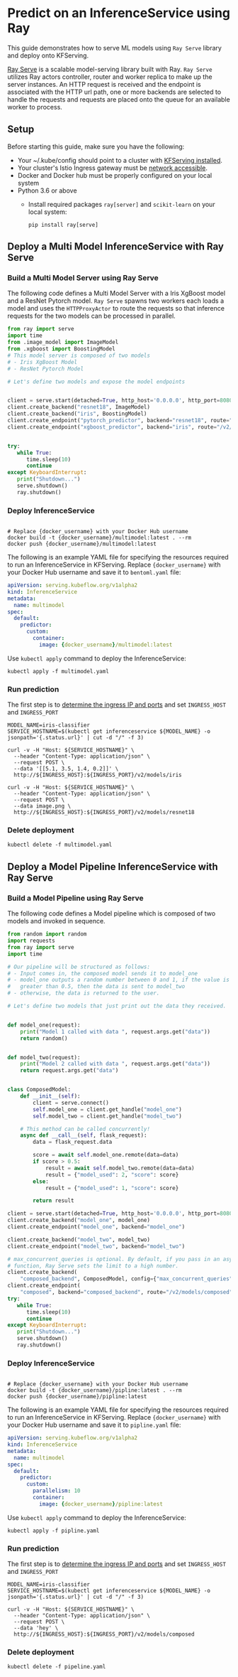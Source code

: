 # Predict on an InferenceService using Ray 

This guide demonstrates how to serve ML models using `Ray Serve` library and deploy onto KFServing. 

[Ray Serve](https://docs.ray.io/en/master/serve) is a scalable model-serving library built with Ray.
`Ray Serve` utilizes Ray actors controller, router and worker replica to make up the server instances.
An HTTP request is received and the endpoint is associated with the HTTP url path, one or more backends 
are selected to handle the requests and requests are placed onto the queue for an available worker to process.

## Setup

Before starting this guide, make sure you have the following:

* Your ~/.kube/config should point to a cluster with [KFServing installed](https://github.com/kubeflow/kfserving/#install-kfserving).
* Your cluster's Istio Ingress gateway must be [network accessible](https://istio.io/latest/docs/tasks/traffic-management/ingress/ingress-control/).
* Docker and Docker hub must be properly configured on your local system
* Python 3.6 or above
  * Install required packages `ray[server]` and `scikit-learn` on your local system:

    ```shell
    pip install ray[serve]
    ```

## Deploy a Multi Model InferenceService with Ray Serve

### Build a Multi Model Server using Ray Serve

The following code defines a Multi Model Server with a Iris XgBoost model and a ResNet Pytorch model.
`Ray Serve` spawns two workers each loads a model and uses the `HTTPProxyActor` to route the requests so that
inference requests for the two models can be processed in parallel.

```python
from ray import serve
import time
from .image_model import ImageModel
from .xgboost import BoostingModel
# This model server is composed of two models
# - Iris XgBoost Model
# - ResNet Pytorch Model

# Let's define two models and expose the model endpoints


client = serve.start(detached=True, http_host='0.0.0.0', http_port=8080)
client.create_backend("resnet18", ImageModel)
client.create_backend("iris", BoostingModel)
client.create_endpoint("pytorch_predictor", backend="resnet18", route="/v2/models/resnet18", methods=["POST"])
client.create_endpoint("xgboost_predictor", backend="iris", route="/v2/models/iris", methods=["POST"])


try:
   while True:
      time.sleep(10)
      continue
except KeyboardInterrupt:
   print("Shutdown...")
   serve.shutdown()
   ray.shutdown()
```

### Deploy InferenceService

```shell

# Replace {docker_username} with your Docker Hub username
docker build -t {docker_username}/multimodel:latest . --rm
docker push {docker_username}/multimodel:latest
```

The following is an example YAML file for specifying the resources required to run an
InferenceService in KFServing. Replace `{docker_username}` with your Docker Hub username
and save it to `bentoml.yaml` file:

```yaml
apiVersion: serving.kubeflow.org/v1alpha2
kind: InferenceService
metadata:
  name: multimodel
spec:
  default:
    predictor:
      custom:
        container:
          image: {docker_username}/multimodel:latest
```

Use `kubectl apply` command to deploy the InferenceService:

```shell
kubectl apply -f multimodel.yaml
```

### Run prediction
The first step is to [determine the ingress IP and ports](../../../README.md#determine-the-ingress-ip-and-ports) and set `INGRESS_HOST` and `INGRESS_PORT`

```shell
MODEL_NAME=iris-classifier
SERVICE_HOSTNAME=$(kubectl get inferenceservice ${MODEL_NAME} -o jsonpath='{.status.url}' | cut -d "/" -f 3)

curl -v -H "Host: ${SERVICE_HOSTNAME}" \
  --header "Content-Type: application/json" \
  --request POST \
  --data '[[5.1, 3.5, 1.4, 0.2]]' \
  http://${INGRESS_HOST}:${INGRESS_PORT}/v2/models/iris

curl -v -H "Host: ${SERVICE_HOSTNAME}" \
  --header "Content-Type: application/json" \
  --request POST \
  --data image.png \
  http://${INGRESS_HOST}:${INGRESS_PORT}/v2/models/resnet18
```

### Delete deployment

```shell
kubectl delete -f multimodel.yaml
```


## Deploy a Model Pipeline InferenceService with Ray Serve

### Build a Model Pipeline using Ray Serve

The following code defines a Model pipeline which is composed of two models and invoked in sequence.

```python
from random import random
import requests
from ray import serve
import time

# Our pipeline will be structured as follows:
# - Input comes in, the composed model sends it to model_one
# - model_one outputs a random number between 0 and 1, if the value is
#   greater than 0.5, then the data is sent to model_two
# - otherwise, the data is returned to the user.

# Let's define two models that just print out the data they received.


def model_one(request):
    print("Model 1 called with data ", request.args.get("data"))
    return random()


def model_two(request):
    print("Model 2 called with data ", request.args.get("data"))
    return request.args.get("data")


class ComposedModel:
    def __init__(self):
        client = serve.connect()
        self.model_one = client.get_handle("model_one")
        self.model_two = client.get_handle("model_two")

    # This method can be called concurrently!
    async def __call__(self, flask_request):
        data = flask_request.data

        score = await self.model_one.remote(data=data)
        if score > 0.5:
            result = await self.model_two.remote(data=data)
            result = {"model_used": 2, "score": score}
        else:
            result = {"model_used": 1, "score": score}

        return result

client = serve.start(detached=True, http_host='0.0.0.0', http_port=8080)
client.create_backend("model_one", model_one)
client.create_endpoint("model_one", backend="model_one")

client.create_backend("model_two", model_two)
client.create_endpoint("model_two", backend="model_two")

# max_concurrent_queries is optional. By default, if you pass in an async
# function, Ray Serve sets the limit to a high number.
client.create_backend(
    "composed_backend", ComposedModel, config={"max_concurrent_queries": 10})
client.create_endpoint(
    "composed", backend="composed_backend", route="/v2/models/composed")
try:
   while True:
      time.sleep(10)
      continue
except KeyboardInterrupt:
   print("Shutdown...")
   serve.shutdown()
   ray.shutdown()

```

### Deploy InferenceService

```shell

# Replace {docker_username} with your Docker Hub username
docker build -t {docker_username}/pipline:latest . --rm
docker push {docker_username}/pipline:latest
```

The following is an example YAML file for specifying the resources required to run an
InferenceService in KFServing. Replace `{docker_username}` with your Docker Hub username
and save it to `pipline.yaml` file:

```yaml
apiVersion: serving.kubeflow.org/v1alpha2
kind: InferenceService
metadata:
  name: multimodel
spec:
  default:
    predictor:
      custom:
        parallelism: 10
        container:
          image: {docker_username}/pipline:latest
```

Use `kubectl apply` command to deploy the InferenceService:

```shell
kubectl apply -f pipline.yaml
```

### Run prediction
The first step is to [determine the ingress IP and ports](../../../README.md#determine-the-ingress-ip-and-ports) and set `INGRESS_HOST` and `INGRESS_PORT`

```shell
MODEL_NAME=iris-classifier
SERVICE_HOSTNAME=$(kubectl get inferenceservice ${MODEL_NAME} -o jsonpath='{.status.url}' | cut -d "/" -f 3)

curl -v -H "Host: ${SERVICE_HOSTNAME}" \
  --header "Content-Type: application/json" \
  --request POST \
  --data 'hey' \
  http://${INGRESS_HOST}:${INGRESS_PORT}/v2/models/composed
```

### Delete deployment

```shell
kubectl delete -f pipeline.yaml
```

